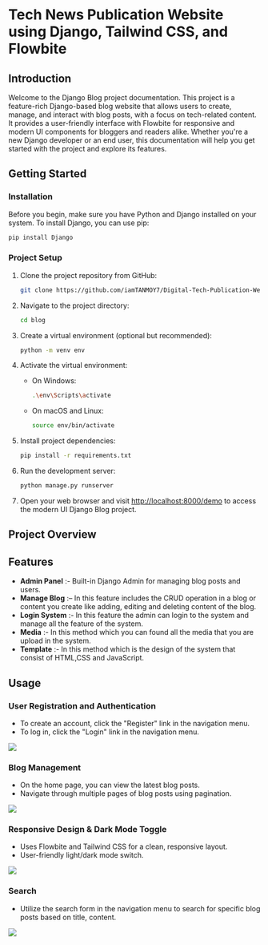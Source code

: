 <h1> Tech News Publication Website using Django, Tailwind CSS, and Flowbite </h1>


## Introduction

Welcome to the Django Blog project documentation. This project is a feature-rich Django-based blog website that allows users to create, manage, and interact with blog posts, with a focus on tech-related content. It provides a user-friendly interface with Flowbite for responsive and modern UI components for bloggers and readers alike. Whether you're a new Django developer or an end user, this documentation will help you get started with the project and explore its features.


## Getting Started

### Installation

Before you begin, make sure you have Python and Django installed on your system. To install Django, you can use pip:

```bash
pip install Django
```

### Project Setup

1. Clone the project repository from GitHub:

   ```bash
   git clone https://github.com/iamTANMOY7/Digital-Tech-Publication-Website.git
   ```

2. Navigate to the project directory:

   ```bash
   cd blog
   ```

3. Create a virtual environment (optional but recommended):

   ```bash
   python -m venv env
   ```

4. Activate the virtual environment:

   - On Windows:

     ```bash
     .\env\Scripts\activate
     ```

   - On macOS and Linux:

     ```bash
     source env/bin/activate
     ```

5. Install project dependencies:

   ```bash
   pip install -r requirements.txt
   ```

6. Run the development server:

   ```bash
   python manage.py runserver
   ```

7. Open your web browser and visit [http://localhost:8000/demo](http://localhost:8000/demo) to access the modern UI Django Blog project.

<h2>Project Overview</h2>

## Features 

- **Admin Panel** :- Built-in Django Admin for managing blog posts and users.
- **Manage Blog** :– In this feature includes the CRUD operation in a blog or content you create like adding, editing and deleting content of the blog.
- **Login System** :- In this feature the admin can login to the system and manage all the feature of the system.
- **Media** :- In this method which you can found all the media that you are upload in the system.
- **Template** :- In this method which is the design of the system that consist of HTML,CSS and JavaScript.

## Usage

### User Registration and Authentication

- To create an account, click the "Register" link in the navigation menu.
- To log in, click the "Login" link in the navigation menu.

![ ](https://github.com/user-attachments/assets/449d56a9-0952-4c99-81c9-3ccebf3dd67b)

### Blog Management

- On the home page, you can view the latest blog posts.
- Navigate through multiple pages of blog posts using pagination.

![ ](https://github.com/user-attachments/assets/36efba9c-31b7-41e5-91fb-4faf31322b98)

###  Responsive Design & Dark Mode Toggle

- Uses Flowbite and Tailwind CSS for a clean, responsive layout.
- User-friendly light/dark mode switch.

![ ](https://github.com/user-attachments/assets/44388287-06e4-4e73-a898-ae378494966f)

### Search

- Utilize the search form in the navigation menu to search for specific blog posts based on title, content.

![ ](https://github.com/user-attachments/assets/1bb20779-176e-43bd-9c59-5b7c3ba62358)


